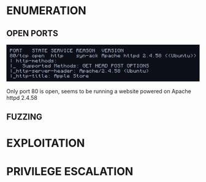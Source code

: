 ﻿# ENUMERATION


## OPEN PORTS


![Pasted image 20241101141638.png](../../IMAGES/Pasted%20image%2020241101141638.png)

Only port 80 is open, seems to be running a website powered on Apache httpd 2.4.58


## FUZZING


# EXPLOITATION


# PRIVILEGE ESCALATION



